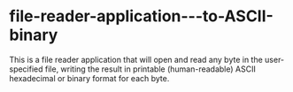 # file-reader-application---to-ASCII-binary
This is a file reader application that will open and read any byte in the user-specified file,         writing the result in printable (human-readable) ASCII hexadecimal or binary format for each byte.
